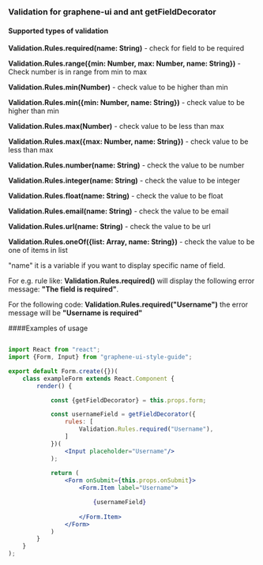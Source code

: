 ### Validation for graphene-ui and ant getFieldDecorator

#### Supported types of validation

**Validation.Rules.required(name: String)** - check for field to be required

**Validation.Rules.range({min: Number, max: Number, name: String})** - Check number is in range from min to max

**Validation.Rules.min(Number)** - check value to be higher than min

**Validation.Rules.min({min: Number, name: String})** - check value to be higher than min

**Validation.Rules.max(Number)** - check value to be less than max

**Validation.Rules.max({max: Number, name: String})** - check value to be less than max

**Validation.Rules.number(name: String)** - check the value to be number

**Validation.Rules.integer(name: String)** - check the value to be integer

**Validation.Rules.float(name: String)** - check the value to be float

**Validation.Rules.email(name: String)** - check the value to be email

**Validation.Rules.url(name: String)** - check the value to be url

**Validation.Rules.oneOf({list: Array, name: String})** - check the value to be one of items in list

"name" it is a variable if you want to display specific name of field. 

For e.g. rule like: **Validation.Rules.required()** will display the following error message: **"The field is required"**.

For the following code: **Validation.Rules.required("Username")** the error message will be **"Username is required"**

####Examples of usage

```jsx

import React from "react";
import {Form, Input} from "graphene-ui-style-guide";

export default Form.create({})(
    class exampleForm extends React.Component {
        render() {

            const {getFieldDecorator} = this.props.form;

            const usernameField = getFieldDecorator({
                rules: [
                    Validation.Rules.required("Username"),
                ]
            })(
                <Input placeholder="Username"/>
            );
            
            return (
                <Form onSubmit={this.props.onSubmit}>
                    <Form.Item label="Username">

                        {usernameField}
                        
                    </Form.Item>
                </Form>
            )
        }
    }
);

```
